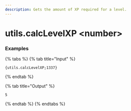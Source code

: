 ```yaml
---
description: Gets the amount of XP required for a level.
---
```


# utils.calcLevelXP <number\>

### Examples

{% tabs %}
{% tab title="Input" %}

```text
{utils.calcLevelXP;1337}
```

{% endtab %}

{% tab title="Output" %}

```text
5
```

{% endtab %}
{% endtabs %}
